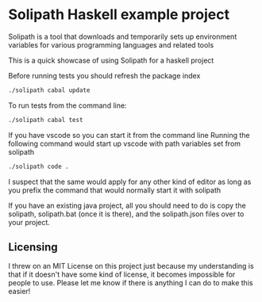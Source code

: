 # Solipath Haskell example project
Solipath is a tool that downloads and temporarily sets up environment variables for various programming languages and related tools

This is a quick showcase of using Solipath for a haskell project

Before running tests you should refresh the package index
```bash
./solipath cabal update
```

To run tests from the command line:
```bash
./solipath cabal test
```

If you have vscode so you can start it from the command line
Running the following command would start up vscode with path variables set from solipath
```bash
./solipath code .
```

I suspect that the same would apply for any other kind of editor as long as you prefix the command that would normally start it with solipath

If you have an existing java project, all you should need to do is copy the solipath, solipath.bat (once it is there), and the solipath.json files over to your project.


## Licensing
I threw on an MIT License on this project just because my understanding is that if it doesn't have some kind of license, it becomes impossible for people to use. Please let me know if there is anything I can do to make this easier!

